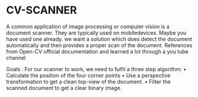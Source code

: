 # CV-SCANNER
A common application of image processing or computer vision is a document scanner.
They are typically used on mobiledevices. Maybe you have used one already. 
we want a solution which does detect the document automatically and then provides a proper scan of the document. 
References from Open-CV official documentation and learned a lot through a you tube channel

Goals :
For our scanner to work, we need to fulfil a three step algorithm:
• Calculate the position of the four corner points
• Use a perspective transformation to get a clean top-view of the document.
• Filter the scanned document to get a clear binary image.
